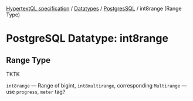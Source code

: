 [HypertextQL specification](../../README.md) / [Datatypes](../README.md) /  [PostgresSQL](README) / int8range (Range Type)

# PostgreSQL Datatype: int8range
## Range Type

TKTK

`int8range` — Range of bigint, `int8multirange`, corresponding `Multirange` — use `progress`, `meter` tag?
